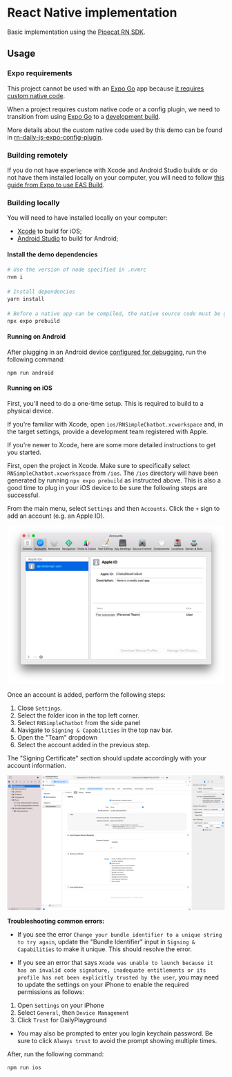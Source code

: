 # React Native implementation

Basic implementation using the [Pipecat RN SDK](https://docs.pipecat.ai/client/react-native/introduction).

## Usage

### Expo requirements

This project cannot be used with an [Expo Go](https://docs.expo.dev/workflow/expo-go/) app because [it requires custom native code](https://docs.expo.io/workflow/customizing/).

When a project requires custom native code or a config plugin, we need to transition from using [Expo Go](https://docs.expo.dev/workflow/expo-go/)
to a [development build](https://docs.expo.dev/development/introduction/).

More details about the custom native code used by this demo can be found in [rn-daily-js-expo-config-plugin](https://github.com/daily-co/rn-daily-js-expo-config-plugin).

### Building remotely

If you do not have experience with Xcode and Android Studio builds or do not have them installed locally on your computer, you will need to follow [this guide from Expo to use EAS Build](https://docs.expo.dev/development/create-development-builds/#create-and-install-eas-build).

### Building locally

You will need to have installed locally on your computer:
- [Xcode](https://developer.apple.com/xcode/) to build for iOS;
- [Android Studio](https://developer.android.com/studio) to build for Android;

#### Install the demo dependencies

```bash
# Use the version of node specified in .nvmrc
nvm i

# Install dependencies
yarn install

# Before a native app can be compiled, the native source code must be generated.
npx expo prebuild
```

#### Running on Android

After plugging in an Android device [configured for debugging](https://developer.android.com/studio/debug/dev-options), run the following command:

```
npm run android
```

#### Running on iOS

First, you'll need to do a one-time setup. This is required to build to a physical device.

If you're familiar with Xcode, open `ios/RNSimpleChatbot.xcworkspace` and, in the target settings, provide a development team registered with Apple.

If you're newer to Xcode, here are some more detailed instructions to get you started.

First, open the project in Xcode. Make sure to specifically select `RNSimpleChatbot.xcworkspace` from `/ios`. The `/ios` directory will have been generated by running `npx expo prebuild` as instructed above. This is also a good time to plug in your iOS device to be sure the following steps are successful.

From the main menu, select `Settings` and then `Accounts`. Click the `+` sign to add an account (e.g. an Apple ID).

![xcode-accounts.png](./docsAssets/xcode-accounts.png)

Once an account is added, perform the following steps:

 1. Close `Settings`.
 1. Select the folder icon in the top left corner.
 1. Select `RNSimpleChatbot` from the side panel
 1. Navigate to `Signing & Capabilities` in the top nav bar.
 1. Open the "Team" dropdown
 1. Select the account added in the previous step.

The "Signing Certificate" section should update accordingly with your account information.

![xcode-signing.png](./docsAssets/xcode-signing.png)

**Troubleshooting common errors:**

- If you see the error `Change your bundle identifier to a unique string to try again`, update the "Bundle Identifier" input in `Signing & Capabilities` to make it unique. This should resolve the error.

- If you see an error that says `Xcode was unable to launch because it has an invalid code signature, inadequate entitlements or its profile has not been explicitly trusted by the user`, you may need to update the settings on your iPhone to enable the required permissions as follows:

1. Open `Settings` on your iPhone
1. Select `General`, then `Device Management`
1. Click `Trust` for DailyPlayground

- You may also be prompted to enter you login keychain password. Be sure to click `Always trust` to avoid the prompt showing multiple times.

After, run the following command:
```
npm run ios
```
